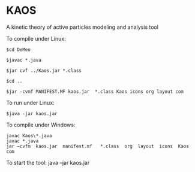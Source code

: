 # KAOS
A kinetic theory of active particles modeling and analysis tool

To compile under Linux:

    $cd DeMeo
 
    $javac *.java
 
    $jar cvf ../Kaos.jar *.class
 
    $cd ..
 
    $jar -cvmf MANIFEST.MF kaos.jar  *.class Kaos icons org layout com
 
 
To run under Linux:

    $java -jar kaos.jar
    
To compile under Windows:
   
    javac Kaos\*.java
    javac *.java
    jar –cvfm  kaos.jar  manifest.mf   *.class  org  layout  icons  Kaos  com

To start the tool: 
    java –jar kaos.jar
